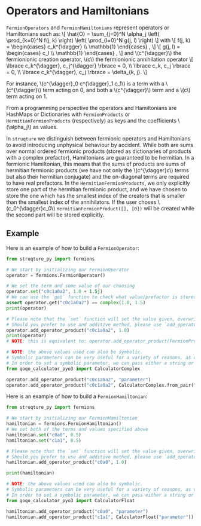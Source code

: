 # Operators and Hamiltonians

`FermionOperators` and `FermionHamiltonians` represent operators or Hamiltonians such as:
\\[ \hat{O} = \sum_{j=0}^N \alpha_j \left( \prod_{k=0}^N f(j, k) \right) \left( \prod_{l=0}^N g(j, l) \right) \\]
with
\\[ f(j, k) = \begin{cases} c_k^{\dagger} \\\\ \mathbb{1} \end{cases} , \\]
\\[ g(j, l) = \begin{cases} c_l \\\\ \mathbb{1} \end{cases} , \\]
and 
\\(c^{\dagger}\\) the fermionionic creation operator, \\(c\\) the fermionionic annihilation operator
\\[ \lbrace c_k^{\dagger}, c_j^{\dagger} \rbrace = 0, \\\\
    \lbrace c_k, c_j \rbrace = 0, \\\\
    \lbrace c_k^{\dagger}, c_j \rbrace = \delta_{k, j}. \\]

For instance, \\(c^{\dagger}_0 c^{\dagger}_1 c_1\\) is a term with a \\(c^{\dagger}\\) term acting on 0, and both a \\(c^{\dagger}\\) term and a \\(c\\) term acting on 1.

From a programming perspective the operators and Hamiltonians are HashMaps or Dictionaries with `FermionProducts` or `HermitianFermionProducts` (respectively) as keys and the coefficients \\(\alpha_j\\) as values.

In `struqture` we distinguish between fermionic operators and Hamiltonians to avoid introducing unphysical behaviour by accident.
While both are sums over normal ordered fermionic products (stored as dictionaries of products with a complex prefactor), Hamiltonians are guaranteed to be hermitian. In a fermionic Hamiltonian, this means that the sums of products are sums of hermitian fermionic products (we have not only the \\(c^{\dagger}c\\) terms but also their hermitian conjugate) and the on-diagonal terms are required to have real prefactors. 
In the `HermitianFermionProducts`, we only explicitly store one part of the hermitian fermionic product, and we have chosen to store the one which has the smallest index of the creators that is smaller than the smallest index of the annihilators. If the user choses \\(c_0^{\dagger}c_0\\) `HermitianFermionProduct([], [0])` will be created while the second part will be stored explicitly.

## Example

Here is an example of how to build a `FermionOperator`:

```python
from struqture_py import fermions

# We start by initializing our FermionOperator
operator = fermions.FermionOperator()

# We set the term and some value of our choosing
operator.set("c0c1a0a2", 1.0 + 1.5j)
# We can use the `get` function to check what value/prefactor is stored for the FermionProduct
assert operator.get("c0c1a0a2") == complex(1.0, 1.5)
print(operator)

# Please note that the `set` function will set the value given, overwriting any previous value.
# Should you prefer to use and additive method, please use `add_operator_product`:
operator.add_operator_product("c0c1a0a2", 1.0)
print(operator)
# NOTE: this is equivalent to: operator.add_operator_product(FermionProduct([0, 1], [0, 2]))

# NOTE: the above values used can also be symbolic.
# Symbolic parameters can be very useful for a variety of reasons, as detailed in the introduction.
# In order to set a symbolic parameter, we can pass either a string or use the `qoqo_calculator_pyo3` package:
from qoqo_calculator_pyo3 import CalculatorComplex

operator.add_operator_product("c0c1a0a2", "parameter")
operator.add_operator_product("c0c1a0a2", CalculatorComplex.from_pair("parameter", 0.0))
```

Here is an example of how to build a `FermionHamiltonian`:

```python
from struqture_py import fermions

# We start by initializing our FermionHamiltonian
hamiltonian = fermions.FermionHamiltonian()
# We set both of the terms and values specified above
hamiltonian.set("c0a0", 0.5)
hamiltonian.set("c1a1", 0.5)

# Please note that the `set` function will set the value given, overwriting any previous value.
# Should you prefer to use and additive method, please use `add_operator_product`:
hamiltonian.add_operator_product("c0a0", 1.0)

print(hamiltonian)

# NOTE: the above values used can also be symbolic.
# Symbolic parameters can be very useful for a variety of reasons, as detailed in the introduction.
# In order to set a symbolic parameter, we can pass either a string or use the `qoqo_calculator_pyo3` package:
from qoqo_calculator_pyo3 import CalculatorFloat

hamiltonian.add_operator_product("c0a0", "parameter")
hamiltonian.add_operator_product("c1a1", CalculatorFloat("parameter"))
```
